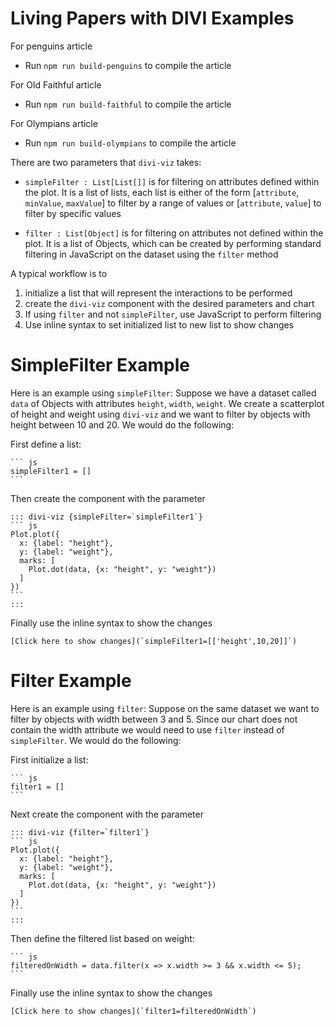 # Living Papers with DIVI Examples

For penguins article
 - Run `npm run build-penguins` to compile the article

For Old Faithful article
 - Run `npm run build-faithful` to compile the article

For Olympians article
 - Run `npm run build-olympians` to compile the article

There are two parameters that `divi-viz` takes:
- `simpleFilter : List[List[]]` is for filtering on attributes defined within the plot. It is a list of lists, each list is either of the form [`attribute`, `minValue`, `maxValue`] to filter by a range of values or [`attribute`, `value`] to filter by specific values

- `filter : List[Object]` is for filtering on attributes not defined within the plot. It is a list of Objects, which can be created by performing standard filtering in JavaScript on the dataset using the `filter` method

A typical workflow is to
1. initialize a list that will represent the interactions to be performed
2. create the `divi-viz` component with the desired parameters and chart
3. If using `filter` and not `simpleFilter`, use JavaScript to perform filtering
3. Use inline syntax to set initialized list to new list to show changes

# SimpleFilter Example
Here is an example using `simpleFilter`:
Suppose we have a dataset called `data` of Objects with attributes `height`, `width`, `weight`. We create a scatterplot of height and weight using `divi-viz` and we want to filter by objects with height between 10 and 20. We would do the following:

First define a list:
````
``` js 
simpleFilter1 = []
```
````

Then create the component with the parameter
````
::: divi-viz {simpleFilter=`simpleFilter1`}
``` js
Plot.plot({
  x: {label: "height"},
  y: {label: "weight"},
  marks: [
    Plot.dot(data, {x: "height", y: "weight"})
  ]
})
```
:::
````

Finally use the inline syntax to show the changes
```
[Click here to show changes](`simpleFilter1=[['height',10,20]]`)
```

# Filter Example

Here is an example using `filter`:
Suppose on the same dataset we want to filter by objects with width between 3 and 5. Since our chart does not contain the width attribute we would need to use `filter` instead of `simpleFilter`. We would do the following:

First initialize a list:
````
``` js 
filter1 = []
```
````

Next create the component with the parameter
````
::: divi-viz {filter=`filter1`}
``` js
Plot.plot({
  x: {label: "height"},
  y: {label: "weight"},
  marks: [
    Plot.dot(data, {x: "height", y: "weight"})
  ]
})
```
:::
````

Then define the filtered list based on weight:
````
``` js 
filteredOnWidth = data.filter(x => x.width >= 3 && x.width <= 5);
```
````

Finally use the inline syntax to show the changes
```
[Click here to show changes](`filter1=filteredOnWidth`)
```